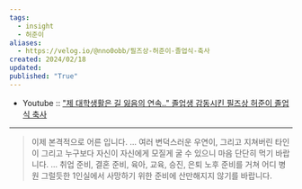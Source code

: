 ```yaml
---
tags:
  - insight
  - 허준이
aliases:
  - https://velog.io/@nno0obb/필즈상-허준이-졸업식-축사
created: 2024/02/18
updated: 
published: "True"
---
```


- Youtube :: ["제 대학생활은 길 잃음의 연속.." 졸업생 감동시킨 필즈상 허준이 졸업식 축사](https://youtu.be/OLDhaqosPtA?si=c1ZwsfZ4emJl77Jx)

---

> 이제 본격적으로 어른 입니다.
> ...
> 여러 변덕스러운 우연이, 그리고 지쳐버린 타인이
> 그리고 누구보다 자신이 자신에게 모질게 굴 수 있으니
> 마음 단단히 먹기 바랍니다.
> ...
> 취업 준비, 결혼 준비, 육아, 교육, 승진, 은퇴 노후 준비를 거쳐
> 어디 병원 그럴듯한 1인실에서 사망하기 위한 준비에
> 산만해지지 않기를 바랍니다.
